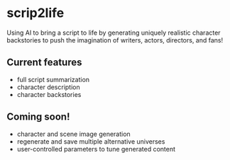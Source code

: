 # scrip2life

Using AI to bring a script to life by generating uniquely realistic character backstories to push the imagination of writers, actors, directors, and fans!

## Current features

- full script summarization
- character description
- character backstories

## Coming soon!

- character and scene image generation
- regenerate and save multiple alternative universes
- user-controlled parameters to tune generated content
